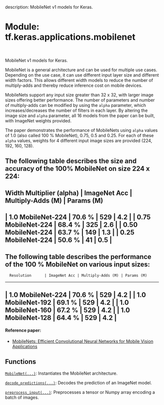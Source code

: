 description: MobileNet v1 models for Keras.

<div itemscope itemtype="http://developers.google.com/ReferenceObject">
<meta itemprop="name" content="tf.keras.applications.mobilenet" />
<meta itemprop="path" content="Stable" />
</div>

# Module: tf.keras.applications.mobilenet

<!-- Insert buttons and diff -->

<table class="tfo-notebook-buttons tfo-api nocontent" align="left">

</table>



MobileNet v1 models for Keras.


MobileNet is a general architecture and can be used for multiple use cases.
Depending on the use case, it can use different input layer size and
different width factors. This allows different width models to reduce
the number of multiply-adds and thereby
reduce inference cost on mobile devices.

MobileNets support any input size greater than 32 x 32, with larger image sizes
offering better performance.
The number of parameters and number of multiply-adds
can be modified by using the `alpha` parameter,
which increases/decreases the number of filters in each layer.
By altering the image size and `alpha` parameter,
all 16 models from the paper can be built, with ImageNet weights provided.

The paper demonstrates the performance of MobileNets using `alpha` values of
1.0 (also called 100 % MobileNet), 0.75, 0.5 and 0.25.
For each of these `alpha` values, weights for 4 different input image sizes
are provided (224, 192, 160, 128).

The following table describes the size and accuracy of the 100% MobileNet
on size 224 x 224:
----------------------------------------------------------------------------
Width Multiplier (alpha) | ImageNet Acc |  Multiply-Adds (M) |  Params (M)
----------------------------------------------------------------------------
|   1.0 MobileNet-224    |    70.6 %     |        529        |     4.2     |
|   0.75 MobileNet-224   |    68.4 %     |        325        |     2.6     |
|   0.50 MobileNet-224   |    63.7 %     |        149        |     1.3     |
|   0.25 MobileNet-224   |    50.6 %     |        41         |     0.5     |
----------------------------------------------------------------------------

The following table describes the performance of
the 100 % MobileNet on various input sizes:
------------------------------------------------------------------------
      Resolution      | ImageNet Acc | Multiply-Adds (M) | Params (M)
------------------------------------------------------------------------
|  1.0 MobileNet-224  |    70.6 %    |        529        |     4.2     |
|  1.0 MobileNet-192  |    69.1 %    |        529        |     4.2     |
|  1.0 MobileNet-160  |    67.2 %    |        529        |     4.2     |
|  1.0 MobileNet-128  |    64.4 %    |        529        |     4.2     |
------------------------------------------------------------------------

#### Reference paper:

- [MobileNets: Efficient Convolutional Neural Networks for
   Mobile Vision Applications](https://arxiv.org/abs/1704.04861)


## Functions

[`MobileNet(...)`](../../../tf/keras/applications/MobileNet.md): Instantiates the MobileNet architecture.

[`decode_predictions(...)`](../../../tf/keras/applications/mobilenet/decode_predictions.md): Decodes the prediction of an ImageNet model.

[`preprocess_input(...)`](../../../tf/keras/applications/mobilenet/preprocess_input.md): Preprocesses a tensor or Numpy array encoding a batch of images.

